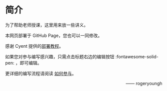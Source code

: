 # 简介

为了帮助老师授课，这里用来放一些讲义。

本网页部署于 GitHub Page，您也可以一同修改。

感谢 Cyent 提供的[部署教程](https://cyent.github.io/markdown-with-mkdocs-material/)。

如果您对参与编写感兴趣，只需点击标题右边的编辑按钮 :fontawesome-solid-pen: ，即可编辑。

更详细的编写流程请阅读 [如何参与](关于/如何参与.md)。

<span style="float: right;">—— rogeryoungh</span>
